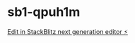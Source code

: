 # sb1-qpuh1m

[Edit in StackBlitz next generation editor ⚡️](https://stackblitz.com/~/github.com/Ayomide716/sb1-qpuh1m)